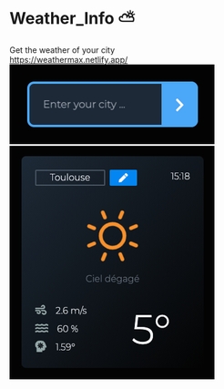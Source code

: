 # Weather_Info ⛅    
Get the weather of your city    
https://weathermax.netlify.app/     
![alt text](./assets/screenshots/searchbar.png)     
![alt text](./assets/screenshots/card.png)      